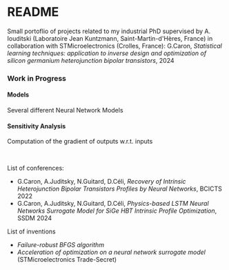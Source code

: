 # README

Small portoflio of projects related to my industrial PhD supervised by A. Iouditski (Laboratoire Jean Kuntzmann, Saint-Martin-d'Hères, France) in collaboration with STMicroelectronics (Crolles, France):
G.Caron, *Statistical learning techniques: application to inverse design and optimization of silicon germanium heterojunction bipolar transistors*, 2024

### Work in Progress

#### Models
Several different Neural Network Models

#### Sensitivity Analysis
Computation of the gradient of outputs w.r.t. inputs

<br>

List of conferences:
- G.Caron, A.Juditsky, N.Guitard, D.Céli, *Recovery of Intrinsic Heterojunction Bipolar Transistors Profiles by Neural Networks*, BCICTS 2022
- G.Caron, A.Juditsky, N.Guitard, D.Céli, *Physics-based LSTM Neural Networks Surrogate Model for SiGe HBT Intrinsic Profile Optimization*, SSDM 2024

List of inventions
- *Failure-robust BFGS algorithm*
- *Acceleration of optimization on a neural network surrogate model* (STMicroelectronics Trade-Secret)
